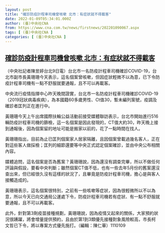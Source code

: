 ```yaml
---
layout: post
title: "確診防疫計程車司機曾咳嗽 北市：有症狀就不得載客"
date: 2022-01-09T05:34:01.000Z
author: (臺)中央社CNA
from: https://www.cna.com.tw/news/firstnews/202201090067.aspx
tags: [ (臺)中央社CNA ]
categories: [ (臺)中央社CNA ]
---
```

<!--1641706441000-->
[確診防疫計程車司機曾咳嗽 北市：有症狀就不得載客](https://www.cna.com.tw/news/firstnews/202201090067.aspx)
------

<div>
<div></div><div><p>（中央社記者陳昱婷台北9日電）台北市一名防疫計程車司機確診COVID-19，台北市副市長黃珊珊今天表示，這名個案曾咳嗽，但因症狀輕微不以為意，已下令防疫計程車司機有一點不舒服就要通報，且不可以再載客。</p><p>中央流行疫情指揮中心昨天晚間證實，台北市一名防疫計程車司機確診COVID-19（2019冠狀病毒疾病），為本國籍60多歲男性、Ct值30，暫未編列案號，疫調及確診者匡列正在進行中。</p><p>黃珊珊今天上午出席國際扶輪公益活動前接受媒體聯訪表示，台北市開始進行516輛防疫計程車司機的篩檢，這一名個案是因此發現的，CT值大約30，昨天晚上接到通報後，因為個案留的地址可能是搬家以前的，花了一點時間在找人。</p><p>黃珊珊指出，目前為止已匡列個案家人居家隔離，且因個案曾載過幾名客人，正在對這些客人做採檢；匡列的細節還要等中央正式認定個案確診，並由中央公布相關內容。</p><p>媒體追問，這名個案是否為舊案？黃珊珊說，因為還沒有調查完畢，所以不做任何評論與假設，要看中央判斷；雖然個案CT值不低，也有一些去年5月份的舊案還沒查出來，但已經很久沒有這樣的狀況了，且畢竟是防疫計程車司機，擔心是與客人接觸造成的。</p><p>黃珊珊表示，這名個案很特別，之前有一些咳嗽等症狀，因為很輕微所以不以為意，所以今天已向交通局公運處下令，防疫計程車司機若有症狀、有一點不舒服就要通報，且不可以再載客。</p><p>此外，針對第3劑疫苗接種規劃，黃珊珊說，因為疫情又起來的關係，大家預約狀況很踴躍，將會增量提供預約，且由於第1到3類優先接種對象風險較高，市長柯文哲已下令，將以專案方式優先施打。（編輯：陳仁華）1110109</p></div>
</div>

